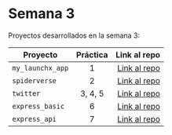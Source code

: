 # Semana 3 

Proyectos desarrollados en la semana 3:

| Proyecto | Práctica | Link al repo |
| ------------- |:-------------:| -----:|
|`my_launchx_app`|1|[Link al repo](https://github.com/martinGM05/my_launchx_app)|
|`spiderverse`|2|[Link al repo](https://github.com/martinGM05/spiderverse)|
|`twitter`|3, 4, 5|[Link al repo](https://github.com/martinGM05/Twitter)|
|`express_basic`|6|[Link al repo]()|
|`express_api`|7|[Link al repo]()|
